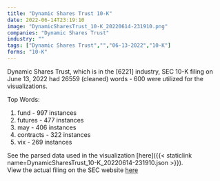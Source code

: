 ```yaml
---
title: "Dynamic Shares Trust 10-K"
date: 2022-06-14T23:19:10
image: "DynamicSharesTrust_10-K_20220614-231910.png"
companies: "Dynamic Shares Trust"
industry: ""
tags: ["Dynamic Shares Trust","","06-13-2022","10-K"]
forms: "10-K"
---
```

Dynamic Shares Trust, which is in the  [6221] industry, SEC 10-K filing on June 13, 2022 had 26559 (cleaned) words - 600 were utilized for the visualizations.

Top Words:
1. fund - 997 instances
2. futures - 477 instances
3. may - 406 instances
4. contracts - 322 instances
5. vix - 269 instances


See the parsed data used in the visualization [here]({{< staticlink name=DynamicSharesTrust_10-K_20220614-231910.json >}}).  
View the actual filing on the SEC website [here](https://www.sec.gov/Archives/edgar/data/1771951/0001410578-22-001868.txt)